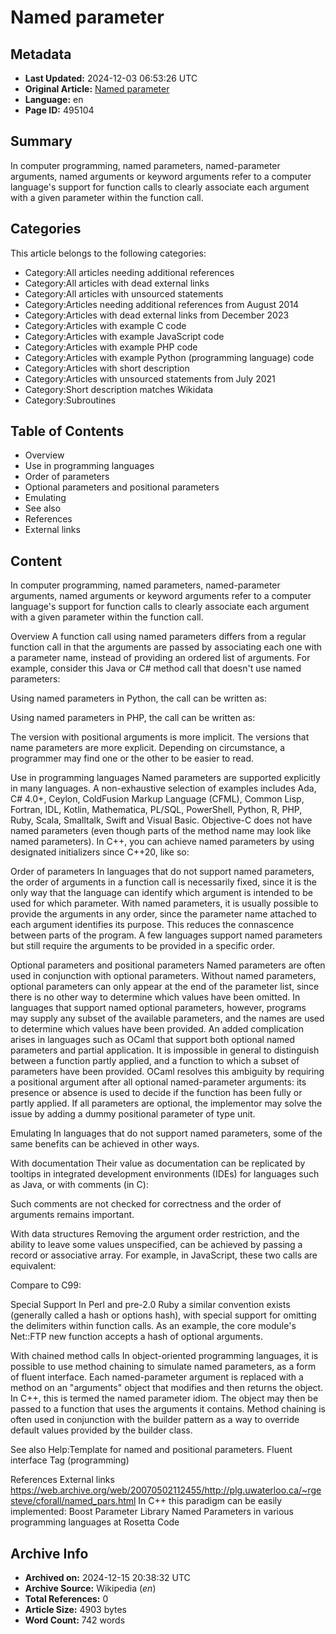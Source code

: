 # Named parameter

## Metadata
- **Last Updated:** 2024-12-03 06:53:26 UTC
- **Original Article:** [Named parameter](https://en.wikipedia.org/wiki/Named_parameter)
- **Language:** en
- **Page ID:** 495104

## Summary
In computer programming, named parameters, named-parameter arguments, named arguments or keyword arguments refer to a computer language's support for function calls to clearly associate each argument with a given parameter within the function call.

## Categories
This article belongs to the following categories:

- Category:All articles needing additional references
- Category:All articles with dead external links
- Category:All articles with unsourced statements
- Category:Articles needing additional references from August 2014
- Category:Articles with dead external links from December 2023
- Category:Articles with example C code
- Category:Articles with example JavaScript code
- Category:Articles with example PHP code
- Category:Articles with example Python (programming language) code
- Category:Articles with short description
- Category:Articles with unsourced statements from July 2021
- Category:Short description matches Wikidata
- Category:Subroutines

## Table of Contents

- Overview
- Use in programming languages
- Order of parameters
- Optional parameters and positional parameters
- Emulating
- See also
- References
- External links

## Content

In computer programming, named parameters, named-parameter arguments, named arguments or keyword arguments refer to a computer language's support for function calls to clearly associate each argument with a given parameter within the function call.

Overview
A function call using named parameters differs from a regular function call in that the arguments are passed by associating each one with a parameter name, instead of providing an ordered list of arguments.
For example, consider this Java or C# method call that doesn't use named parameters:

Using named parameters in Python, the call can be written as:

Using named parameters in PHP, the call can be written as:

The version with positional arguments is more implicit. The versions that name parameters are more explicit. Depending on circumstance, a programmer may find one or the other to be easier to read.

Use in programming languages
Named parameters are supported explicitly in many languages. A non-exhaustive selection of examples includes Ada, C# 4.0+, Ceylon, ColdFusion Markup Language (CFML), Common Lisp, Fortran, IDL, Kotlin, Mathematica, PL/SQL, PowerShell, Python, R, PHP, Ruby, Scala, Smalltalk, Swift and Visual Basic. Objective-C does not have named parameters (even though parts of the method name may look like named parameters).
In C++, you can achieve named parameters by using designated initializers since C++20, like so:

Order of parameters
In languages that do not support named parameters, the order of arguments in a function call is necessarily fixed, since it is the only way that the language can identify which argument is intended to be used for which parameter.
With named parameters, it is usually possible to provide the arguments in any order, since the parameter name attached to each argument identifies its purpose. This reduces the connascence between parts of the program. A few languages support named parameters but still require the arguments to be provided in a specific order.

Optional parameters and positional parameters
Named parameters are often used in conjunction with optional parameters.  Without named parameters, optional parameters can only appear at the end of the parameter list, since there is no other way to determine which values have been omitted.  In languages that support named optional parameters, however, programs may supply any subset of the available parameters, and the names are used to determine which values have been provided.
An added complication arises in languages such as OCaml that support both optional named parameters and partial application. It is impossible in general to distinguish between a function partly applied, and a function to which a subset of parameters have been provided.  OCaml resolves this ambiguity by requiring a positional argument after all optional named-parameter arguments: its presence or absence is used to decide if the function has been fully or partly applied. If all parameters are optional, the implementor may solve the issue by adding a dummy positional parameter of type unit.

Emulating
In languages that do not support named parameters, some of the same benefits can be achieved in other ways.

With documentation
Their value as documentation can be replicated by tooltips in integrated development environments (IDEs) for languages such as Java, or with comments (in C):

Such comments are not checked for correctness and the order of arguments remains important.

With data structures
Removing the argument order restriction, and the ability to leave some values unspecified, can be achieved by passing a record or associative array.
For example, in JavaScript, these two calls are equivalent:

Compare to C99:

Special Support
In Perl and pre-2.0 Ruby a similar convention exists (generally called a hash or options hash), with special support for omitting the delimiters within function calls. As an example, the core module's Net::FTP new function accepts a hash of optional arguments.

With chained method calls
In object-oriented programming languages, it is possible to use method chaining to simulate named parameters, as a form of fluent interface. Each named-parameter argument is replaced with a method on an "arguments" object that modifies and then returns the object. In C++, this is termed the named parameter idiom. The object may then be passed to a function that uses the arguments it contains.
Method chaining is often used in conjunction with the builder pattern as a way to override default values provided by the builder class.

See also
Help:Template for named and positional parameters.
Fluent interface
Tag (programming)

References
External links
https://web.archive.org/web/20070502112455/http://plg.uwaterloo.ca/~rgesteve/cforall/named_pars.html
In C++ this paradigm can be easily implemented: Boost Parameter Library
Named Parameters in various programming languages at Rosetta Code

## Archive Info
- **Archived on:** 2024-12-15 20:38:32 UTC
- **Archive Source:** Wikipedia (_en_)
- **Total References:** 0
- **Article Size:** 4903 bytes
- **Word Count:** 742 words
